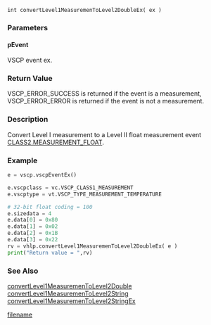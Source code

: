 

```clike
int convertLevel1MeasuremenToLevel2DoubleEx( ex )
```

### Parameters

#### pEvent
VSCP event ex.

### Return Value
VSCP_ERROR_SUCCESS is returned if the event is a measurement, VSCP_ERROR_ERROR is returned if the event is not a measurement. 

### Description
Convert Level I measurement to a Level II float measurement event [CLASS2.MEASUREMENT_FLOAT](https://grodansparadis.gitbooks.io/the-vscp-specification/class2.measurement_float.html). 

### Example

```python
e = vscp.vscpEventEx()

e.vscpclass = vc.VSCP_CLASS1_MEASUREMENT
e.vscptype = vt.VSCP_TYPE_MEASUREMENT_TEMPERATURE

# 32-bit float coding = 100
e.sizedata = 4
e.data[0] = 0x80
e.data[1] = 0x02
e.data[2] = 0x1B
e.data[3] = 0x22
rv = vhlp.convertLevel1MeasuremenToLevel2DoubleEx( e )
print("Return value = ",rv)
```

### See Also
[convertLevel1MeasuremenToLevel2Double](convertlevel1measurementolevel2double.md)
[convertLevel1MeasuremenToLevel2String](convertlevel1measurementolevel2string.md)
[convertLevel1MeasuremenToLevel2StringEx](convertlevel1measurementolevel2stringex.md)



[filename](./bottom_copyright.md ':include')
